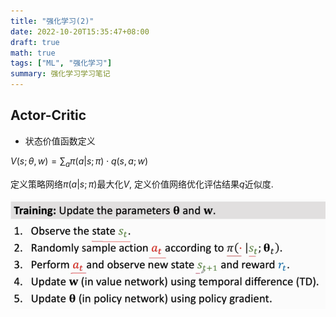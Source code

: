 ```yaml
---
title: "强化学习(2)"
date: 2022-10-20T15:35:47+08:00
draft: true
math: true
tags: ["ML", "强化学习"]
summary: 强化学习学习笔记
---
```


## Actor-Critic

+ 状态价值函数定义

$V(s;\theta,w)=\sum_{a}\pi(a|s;\pi)\cdot q(s,a;w)$

定义策略网络$\pi(a|s;\pi)$最大化$V$, 定义价值网络优化评估结果$q$近似度.

![](/images/qdn-3.png)

